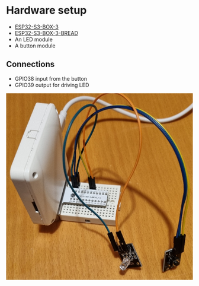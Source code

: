 # Hardware setup

- [ESP32-S3-BOX-3](https://github.com/espressif/esp-box/blob/master/docs/getting_started.md)
- [ESP32-S3-BOX-3-BREAD](https://github.com/espressif/esp-box/blob/master/docs/hardware_overview/esp32_s3_box_3/hardware_overview_for_box_3.md#esp32-s3-box-3-bread)
- An LED module
- A button module

## Connections
- GPIO38 input from the button
- GPIO39 output for driving LED


![hw_setup](./hw_setup.png)

